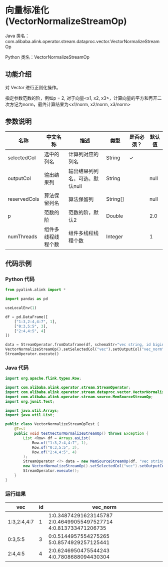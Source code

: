 # 向量标准化 (VectorNormalizeStreamOp)
Java 类名：com.alibaba.alink.operator.stream.dataproc.vector.VectorNormalizeStreamOp

Python 类名：VectorNormalizeStreamOp


## 功能介绍
对 Vector 进行正则化操作。

指定参数范数的阶，例如p = 2, 对于向量<x1, x2, x3>，计算向量的平方和再开二次方记为norm，最终计算结果为<x1/norm, x2/norm, x3/norm>

## 参数说明

| 名称 | 中文名称 | 描述 | 类型 | 是否必须？ | 默认值 |
| --- | --- | --- | --- | --- | --- |
| selectedCol | 选中的列名 | 计算列对应的列名 | String | ✓ |  |
| outputCol | 输出结果列 | 输出结果列列名，可选，默认null | String |  | null |
| reservedCols | 算法保留列名 | 算法保留列 | String[] |  | null |
| p | 范数的阶 | 范数的阶，默认2 | Double |  | 2.0 |
| numThreads | 组件多线程线程个数 | 组件多线程线程个数 | Integer |  | 1 |


## 代码示例
### Python 代码
```python
from pyalink.alink import *

import pandas as pd

useLocalEnv(1)

df = pd.DataFrame([
    ["1:3,2:4,4:7", 1],
    ["0:3,5:5", 3],
    ["2:4,4:5", 4]
])

data = StreamOperator.fromDataframe(df, schemaStr="vec string, id bigint")
VectorNormalizeStreamOp().setSelectedCol("vec").setOutputCol("vec_norm").linkFrom(data).print()
StreamOperator.execute()
```
### Java 代码
```java
import org.apache.flink.types.Row;

import com.alibaba.alink.operator.stream.StreamOperator;
import com.alibaba.alink.operator.stream.dataproc.vector.VectorNormalizeStreamOp;
import com.alibaba.alink.operator.stream.source.MemSourceStreamOp;
import org.junit.Test;

import java.util.Arrays;
import java.util.List;

public class VectorNormalizeStreamOpTest {
	@Test
	public void testVectorNormalizeStreamOp() throws Exception {
		List <Row> df = Arrays.asList(
			Row.of("1:3,2:4,4:7", 1),
			Row.of("0:3,5:5", 3),
			Row.of("2:4,4:5", 4)
		);
		StreamOperator <?> data = new MemSourceStreamOp(df, "vec string, id int");
		new VectorNormalizeStreamOp().setSelectedCol("vec").setOutputCol("vec_norm").linkFrom(data).print();
		StreamOperator.execute();
	}
}
```
### 运行结果


| vec         | id   | vec_norm                                 |
| ----------- | ---- | ---------------------------------------- |
| 1:3,2:4,4:7 | 1    | 1:0.34874291623145787 2:0.46499055497527714 4:0.813733471206735 |
| 0:3,5:5     | 3    | 0:0.5144957554275265 5:0.8574929257125441 |
| 2:4,4:5     | 4    | 2:0.6246950475544243 4:0.7808688094430304 |

